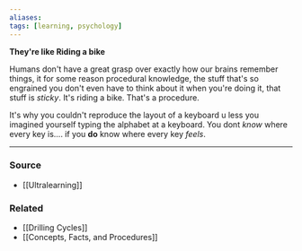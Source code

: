 ```yaml
---
aliases: 
tags: [learning, psychology]
---
```

**They're like Riding a bike**

Humans don't have a great grasp over exactly how our brains remember things,  it for some reason procedural knowledge, the stuff that's so engrained you don't even have to think about it when you're doing it, that stuff is *sticky*. It's riding a bike. That's a procedure. 

It's why you couldn't reproduce the layout of a keyboard u less you imagined yourself typing the alphabet at a keyboard. You dont *know* where every key is....  if you **do** know where every key *feels*. 

---
### Source
- [[Ultralearning]]

### Related
- [[Drilling Cycles]]
- [[Concepts, Facts, and Procedures]]
 